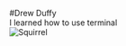 #Drew Duffy  
I learned how to use terminal  
![Squirrel](https://en.wikipedia.org/wiki/Eastern_gray_squirrel#/media/File:EasternGraySquirrel_GAm.jpg)
